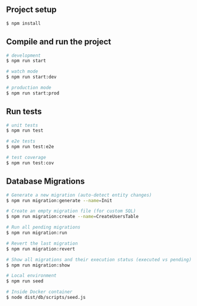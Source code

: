 ## Project setup

```bash
$ npm install
```

## Compile and run the project

```bash
# development
$ npm run start

# watch mode
$ npm run start:dev

# production mode
$ npm run start:prod
```

## Run tests

```bash
# unit tests
$ npm run test

# e2e tests
$ npm run test:e2e

# test coverage
$ npm run test:cov
```

## Database Migrations

```bash
# Generate a new migration (auto-detect entity changes)
$ npm run migration:generate --name=Init

# Create an empty migration file (for custom SQL)
$ npm run migration:create --name=CreateUsersTable

# Run all pending migrations
$ npm run migration:run

# Revert the last migration
$ npm run migration:revert

# Show all migrations and their execution status (executed vs pending)
$ npm run migration:show
```

```bash
# Local environment
$ npm run seed

# Inside Docker container
$ node dist/db/scripts/seed.js
```
